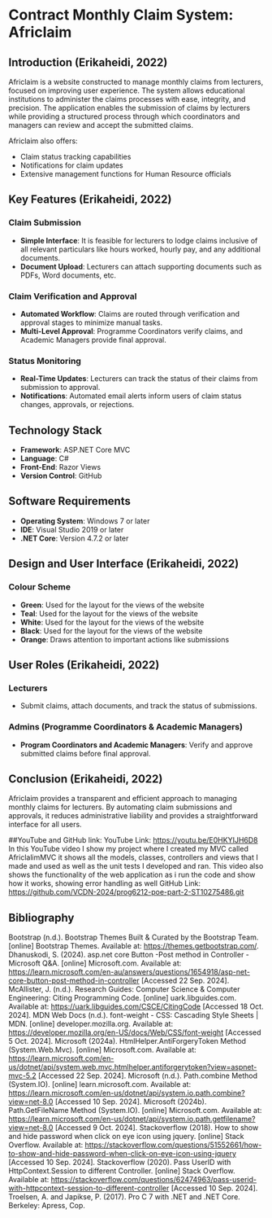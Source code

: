 # Contract Monthly Claim System: Africlaim

## Introduction (Erikaheidi, 2022)
Africlaim is a website constructed to manage monthly claims from lecturers, focused on improving user experience. The system allows educational institutions to administer the claims processes with ease, integrity, and precision. The application enables the submission of claims by lecturers while providing a structured process through which coordinators and managers can review and accept the submitted claims.

Africlaim also offers:
- Claim status tracking capabilities
- Notifications for claim updates
- Extensive management functions for Human Resource officials

## Key Features (Erikaheidi, 2022)

### Claim Submission
- **Simple Interface**: It is feasible for lecturers to lodge claims inclusive of all relevant particulars like hours worked, hourly pay, and any additional documents.
- **Document Upload**: Lecturers can attach supporting documents such as PDFs, Word documents, etc.

### Claim Verification and Approval
- **Automated Workflow**: Claims are routed through verification and approval stages to minimize manual tasks.
- **Multi-Level Approval**: Programme Coordinators verify claims, and Academic Managers provide final approval.

### Status Monitoring
- **Real-Time Updates**: Lecturers can track the status of their claims from submission to approval.
- **Notifications**: Automated email alerts inform users of claim status changes, approvals, or rejections.

## Technology Stack
- **Framework**: ASP.NET Core MVC
- **Language**: C#
- **Front-End**: Razor Views
- **Version Control**: GitHub

## Software Requirements
- **Operating System**: Windows 7 or later
- **IDE**: Visual Studio 2019 or later
- **.NET Core**: Version 4.7.2 or later

## Design and User Interface (Erikaheidi, 2022)

### Colour Scheme
- **Green**: Used for the layout for the views of the website
- **Teal**: Used for the layout for the views of the website
- **White**: Used for the layout for the views of the website
- **Black**: Used for the layout for the views of the website
- **Orange**: Draws attention to important actions like submissions

## User Roles (Erikaheidi, 2022)

### Lecturers
- Submit claims, attach documents, and track the status of submissions.

### Admins (Programme Coordinators & Academic Managers)
- **Program Coordinators and Academic Managers**: Verify and approve submitted claims before final approval.

## Conclusion (Erikaheidi, 2022)
Africlaim provides a transparent and efficient approach to managing monthly claims for lecturers. By automating claim submissions and approvals, it reduces administrative liability and provides a straightforward interface for all users.

##YouTube and GitHub link:
YouTube Link: https://youtu.be/E0HKYIJH6D8 
In this YouTube video I show my project where I created my MVC called AfriclalimMVC it shows all the models, classes, controllers and views that I made and used as well as the unit tests I developed and ran. This video also shows the functionality of the web application as i run the code and show how it works, showing error handling as well
GitHub Link: https://github.com/VCDN-2024/prog6212-poe-part-2-ST10275486.git 

## Bibliography
Bootstrap (n.d.). Bootstrap Themes Built & Curated by the Bootstrap Team. [online] Bootstrap Themes. Available at: https://themes.getbootstrap.com/.
Dhanuskodi, S. (2024). asp.net core Button -Post method in Controller - Microsoft Q&A. [online] Microsoft.com. Available at: https://learn.microsoft.com/en-au/answers/questions/1654918/asp-net-core-button-post-method-in-controller [Accessed 22 Sep. 2024].
McAllister, J. (n.d.). Research Guides: Computer Science & Computer Engineering: Citing Programming Code. [online] uark.libguides.com. Available at: https://uark.libguides.com/CSCE/CitingCode [Accessed 18 Oct. 2024].
MDN Web Docs (n.d.). font-weight - CSS: Cascading Style Sheets | MDN. [online] developer.mozilla.org. Available at: https://developer.mozilla.org/en-US/docs/Web/CSS/font-weight [Accessed 5 Oct. 2024].
Microsoft (2024a). HtmlHelper.AntiForgeryToken Method (System.Web.Mvc). [online] Microsoft.com. Available at: https://learn.microsoft.com/en-us/dotnet/api/system.web.mvc.htmlhelper.antiforgerytoken?view=aspnet-mvc-5.2 [Accessed 22 Sep. 2024].
Microsoft (n.d.). Path.combine Method (System.IO). [online] learn.microsoft.com. Available at: https://learn.microsoft.com/en-us/dotnet/api/system.io.path.combine?view=net-8.0 [Accessed 10 Sep. 2024].
Microsoft (2024b). Path.GetFileName Method (System.IO). [online] Microsoft.com. Available at: https://learn.microsoft.com/en-us/dotnet/api/system.io.path.getfilename?view=net-8.0 [Accessed 9 Oct. 2024].
Stackoverflow (2018). How to show and hide password when click on eye icon using jquery. [online] Stack Overflow. Available at: https://stackoverflow.com/questions/51552661/how-to-show-and-hide-password-when-click-on-eye-icon-using-jquery [Accessed 10 Sep. 2024].
Stackoverflow (2020). Pass UserID with HttpContext.Session to different Controller. [online] Stack Overflow. Available at: https://stackoverflow.com/questions/62474963/pass-userid-with-httpcontext-session-to-different-controller [Accessed 10 Sep. 2024].
Troelsen, A. and Japikse, P. (2017). Pro C 7 with .NET and .NET Core. Berkeley: Apress, Cop.
